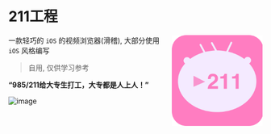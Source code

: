 # 211工程

<img src="./design/dan211_round.png" width="180" align="right">

一款轻巧的 `iOS` 的视频浏览器(滑稽), 大部分使用 `iOS` 风格编写

> 自用, 仅供学习参考

**“985/211给大专生打工，大专都是人上人！”**

![image](https://user-images.githubusercontent.com/45585937/159450722-cb4c0aee-c531-452f-b277-ccfdc23b9f64.png)